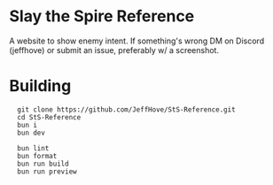 # Slay the Spire Reference

A website to show enemy intent. If something's wrong DM on Discord (jeffhove) or submit an issue, preferably w/ a screenshot.

# Building
```
  git clone https://github.com/JeffHove/StS-Reference.git
  cd StS-Reference
  bun i
  bun dev

  bun lint
  bun format
  bun run build
  bun run preview
```